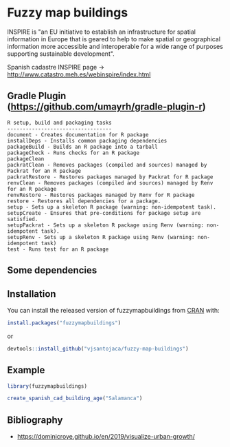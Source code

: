 
# Fuzzy map buildings

INSPIRE is "an EU initiative to establish an infrastructure for spatial information in Europe that is geared to help to make spatial or geographical information more accessible and interoperable for a wide range of purposes supporting sustainable development".

Spanish cadastre INSPIRE page -> http://www.catastro.meh.es/webinspire/index.html

## Gradle Plugin (https://github.com/umayrh/gradle-plugin-r)
```
R setup, build and packaging tasks
----------------------------------
document - Creates documentation for R package
installDeps - Installs common packaging dependencies
packageBuild - Builds an R package into a tarball
packageCheck - Runs checks for an R package
packageClean
packratClean - Removes packages (compiled and sources) managed by Packrat for an R package
packratRestore - Restores packages managed by Packrat for R package
renvClean - Removes packages (compiled and sources) managed by Renv for an R package
renvRestore - Restores packages managed by Renv for R package
restore - Restores all dependencies for a package.
setup - Sets up a skeleton R package (warning: non-idempotent task).
setupCreate - Ensures that pre-conditions for package setup are satisfied.
setupPackrat - Sets up a skeleton R package using Renv (warning: non-idempotent task).
setupRenv - Sets up a skeleton R package using Renv (warning: non-idempotent task)
test - Runs test for an R package
```

## Some dependencies


## Installation

You can install the released version of fuzzymapbuildings from [CRAN](https://CRAN.R-project.org) with:

``` r
install.packages("fuzzymapbuildings")
```
or
```R
devtools::install_github("vjsantojaca/fuzzy-map-buildings")
```

## Example

``` r
library(fuzzymapbuildings)

create_spanish_cad_building_age("Salamanca")
```

## Bibliography
- https://dominicroye.github.io/en/2019/visualize-urban-growth/
